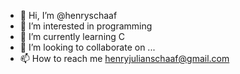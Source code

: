 - 👋 Hi, I’m @henryschaaf
- 👀 I’m interested in programming
- 🌱 I’m currently learning C
- 💞️ I’m looking to collaborate on ...
- 📫 How to reach me henryjulianschaaf@gmail.com

<!---
henryschaaf/henryschaaf is a ✨ special ✨ repository because its `README.md` (this file) appears on your GitHub profile.
You can click the Preview link to take a look at your changes.
--->
